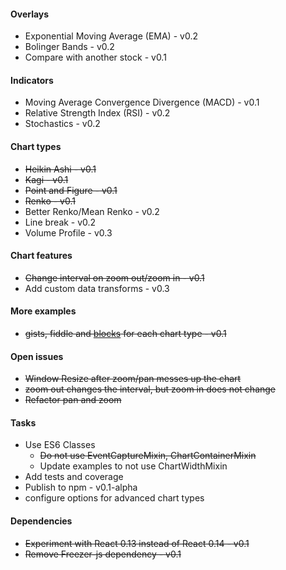 

#### Overlays

- Exponential Moving Average (EMA) - v0.2
- Bolinger Bands - v0.2
- Compare with another stock - v0.1

#### Indicators

- Moving Average Convergence Divergence (MACD) - v0.1
- Relative Strength Index (RSI) - v0.2
- Stochastics - v0.2

#### Chart types

- ~~Heikin Ashi - v0.1~~
- ~~Kagi - v0.1~~
- ~~Point and Figure - v0.1~~
- ~~Renko - v0.1~~
- Better Renko/Mean Renko - v0.2
- Line break - v0.2
- Volume Profile - v0.3

#### Chart features

- ~~Change interval on zoom out/zoom in - v0.1~~
- Add custom data transforms - v0.3

#### More examples

- ~~gists, fiddle and [blocks](http://bl.ocks.org/) for each chart type - v0.1~~

#### Open issues

- ~~Window Resize after zoom/pan messes up the chart~~
- ~~zoom out changes the interval, but zoom in does not change~~
- ~~Refactor pan and zoom~~

#### Tasks
- Use ES6 Classes
    - ~~Do not use EventCaptureMixin, ChartContainerMixin~~
    - Update examples to not use ChartWidthMixin
- Add tests and coverage
- Publish to npm - v0.1-alpha
- configure options for advanced chart types

#### Dependencies
- ~~Experiment with React 0.13 instead of React 0.14 - v0.1~~
- ~~Remove Freezer-js dependency - v0.1~~